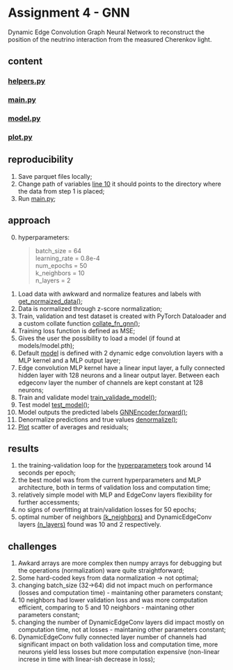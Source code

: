 # Assignment 4 - GNN
Dynamic Edge Convolution Graph Neural Network to reconstruct the position of the neutrino interaction from the measured Cherenkov light.

## content
### [helpers.py](helpers.py)
### [main.py](main.py)
### [model.py](model.py)
### [plot.py](plot.py)

## reproducibility
1. Save parquet files locally;
2. Change path of variables [line 10](main.py) it should points to the directory where the data from step 1 is placed;
3. Run [main.py](main.py);

## approach
0. hyperparameters:
    > batch_size = 64 <br>
    > learning_rate = 0.8e-4 <br>
    > num_epochs = 50 <br>
    > k_neighbors = 10 <br>
    > n_layers = 2 <br>
1. Load data with awkward and normalize features and labels with [get_normaized_data()](helpers.py);<br>
2. Data is normalized through z-score normalization;<br>
3. Train, validation and test dataset is created with PyTorch Dataloader and a custom collate function [collate_fn_gnn()](helpers.py);<br>
4. Training loss function is defined as MSE;<br>
5. Gives the user the possibility to load a model (if found at models/model.pth);<br>
6. Default [model](model.py) is defined with 2 dynamic edge convolution layers with a MLP kernel and a MLP output layer;<br>
7. Edge convolution MLP kernel have a linear input layer, a fully connected hidden layer with 128 neurons and a linear output layer. Between each edgeconv layer the number of channels are kept constant at 128 neurons; <br>
8. Train and validate model [train_validade_model()](helpers.py);<br>
9. Test model [test_model()](helpers.py);<br>
10. Model outputs the predicted labels [GNNEncoder.forward()](model.py); <br>
11. Denormalize predictions and true values [denormalize()](helpers.py); <br>
12. [Plot](plot.py) scatter of averages and residuals;<br>

## results
1. the training-validation loop for the [hyperparameters](#approach) took around 14 seconds per epoch; <br>
2. the best model was from the current hyperparameters and MLP architecture, both in terms of validation loss and computation time; <br>
3. relatively simple model with MLP and EdgeConv layers flexibility for further accessments; <br>
4. no signs of overfitting at train/validation losses for 50 epochs;
5. optimal number of neighbors [(k_neighbors)](main.py) and DynamicEdgeConv layers [(n_layers)](main.py) found was 10 and 2 respectively. 

## challenges
1. Awkard arrays are more complex then numpy arrays for debugging but the operations (normalization) ware quite straightforward; <br>
2. Some hard-coded keys from data normalization -> not optimal; <br>
3. changing batch_size (32->64) did not impact much on performance (losses and computation time) - maintaning other parameters constant;<br>
4. 10 neighbors had lower validation loss and was more computation efficient, comparing to 5 and 10 neighbors - maintaning other parameters constant;<br>
5. changing the number of DynamicEdgeConv layers did impact mostly on computation time, not at losses - maintaning other parameters constant;<br>
6. DynamicEdgeConv fully connected layer number of channels had significant impact on both validation loss and computation time, more neurons yield less losses but more computation expensive (non-linear increse in time with linear-ish decrease in loss); <br>
